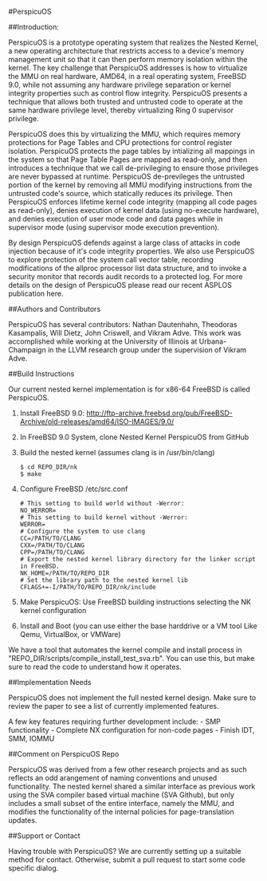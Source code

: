 #PerspicuOS

##Introduction:

PerspicuOS is a prototype operating system that realizes the Nested Kernel, a
new operating architecture that restricts access to a device's memory
management unit so that it can then perform memory isolation within the kernel.
The key challenge that PerspicuOS addresses is how to virtualize the MMU on
real hardware, AMD64, in a real operating system, FreeBSD 9.0, while not
assuming any hardware privilege separation or kernel integrity properties such
as control flow integrity. PerspicuOS presents a technique that allows both
trusted and untrusted code to operate at the same hardware privilege level,
thereby virtualizing Ring 0 supervisor privilege.

PerspicuOS does this by virtualizing the MMU, which requires memory protections
for Page Tables and CPU protections for control register isolation. PerspicuOS
protects the page tables by intializing all mappings in the system so that Page
Table Pages are mapped as read-only, and then introduces a technique that we
call de-privileging to ensure those privileges are never bypassed at runtime.
PerspicuOS de-previleges the untrusted portion of the kernel by removing all
MMU modifying instructions from the untrusted code's source, which statically
reduces its privilege. Then PerspicuOS enforces lifetime kernel code integrity
(mapping all code pages as read-only), denies execution of kernel data (using
no-execute hardware), and denies execution of user mode code and data pages
while in supervisor mode (using supervisor mode execution prevention).

By design PerspicuOS defends against a large class of attacks in code injection
because of it's code integrity properties. We also use PerspicuOS to explore
protection of the system call vector table, recording modifications of the
allproc processor list data structure, and to invoke a security monitor that
records audit records to a protected log. For more details on the design of
PerspicuOS please read our recent ASPLOS publication here.

##Authors and Contributors

PerspicuOS has several contributors: Nathan Dautenhahn, Theodoras Kasampalis,
Will Dietz, John Criswell, and Vikram Adve. This work was accomplished while
working at the University of Illinois at Urbana-Champaign in the LLVM research
group under the supervision of Vikram Adve.

##Build Instructions

Our current nested kernel implementation is for x86-64 FreeBSD is called
PerspicuOS.

1. Install FreeBSD 9.0: http://ftp-archive.freebsd.org/pub/FreeBSD-Archive/old-releases/amd64/ISO-IMAGES/9.0/

2. In FreeBSD 9.0 System, clone Nested Kernel PerspicuOS from GitHub

3. Build the nested kernel (assumes clang is in /usr/bin/clang) 
	```
	$ cd REPO_DIR/nk 
	$ make
	```

4. Configure FreeBSD /etc/src.conf 
	```
	# This setting to build world without -Werror: 
	NO_WERROR= 
	# This setting to build kernel without -Werror: 
	WERROR= 
	# Configure the system to use clang 
	CC=/PATH/TO/CLANG 
	CXX=/PATH/TO/CLANG 
	CPP=/PATH/TO/CLANG 
	# Export the nested kernel library directory for the linker script in FreeBSD. 
	NK_HOME=/PATH/TO/REPO_DIR 
	# Set the library path to the nested kernel lib 
	CFLAGS+=-I/PATH/TO/REPO_DIR/nk/include
	```

5. Make PerspicuOS: Use FreeBSD building instructions selecting the NK kernel
configuration 

6. Install and Boot (you can use either the base harddrive or a VM
tool Like Qemu, VirtualBox, or VMWare)

We have a tool that automates the kernel compile and install process in
"REPO_DIR/scripts/compile_install_test_sva.rb". You can use this, but make sure
to read the code to understand how it operates.

##Implementation Needs

  PerspicuOS does not implement the full nested kernel design. Make sure to
  review the paper to see a list of currently implemented features.  

  A few key features requiring further development include: 
    - SMP functionality
    - Complete NX configuration for non-code pages
    - Finish IDT, SMM, IOMMU

##Comment on PerspicuOS Repo

PerspicuOS was derived from a few other research projects and as such reflects
an odd arangement of naming conventions and unused functionality. The nested
kernel shared a similar interface as previous work using the SVA compiler based
virtual machine (SVA Github), but only includes a small subset of the entire
interface, namely the MMU, and modifies the functionality of the internal
policies for page-translation updates.

##Support or Contact

Having trouble with PerspicuOS? We are currently setting up a suitable method
for contact. Otherwise, submit a pull request to start some code specific
dialog.
